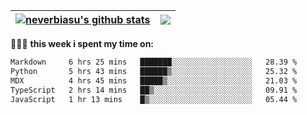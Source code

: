 | <a href="https://github.com/neverbiasu"><img align="center" src="https://github-readme-stats.vercel.app/api?username=neverbiasu&theme=catppuccin_mocha&show_icons=true&hide_border=true&count_private=true" alt="neverbiasu's github stats" /></a> | <a href="https://github.com/neverbiasu"><img align="center" src="https://github-readme-stats.vercel.app/api/top-langs/?username=neverbiasu&theme=catppuccin_mocha&show_icons=true&hide_border=true&layout=compact" /></a> |
| ------------- | ------------- |

👨🏾‍💻 **this week i spent my time on:**
<!--START_SECTION:waka-->

```txt
Markdown     6 hrs 25 mins   ███████░░░░░░░░░░░░░░░░░░   28.39 %
Python       5 hrs 43 mins   ██████▒░░░░░░░░░░░░░░░░░░   25.32 %
MDX          4 hrs 45 mins   █████▒░░░░░░░░░░░░░░░░░░░   21.03 %
TypeScript   2 hrs 14 mins   ██▒░░░░░░░░░░░░░░░░░░░░░░   09.91 %
JavaScript   1 hr 13 mins    █▒░░░░░░░░░░░░░░░░░░░░░░░   05.44 %
```

<!--END_SECTION:waka-->

